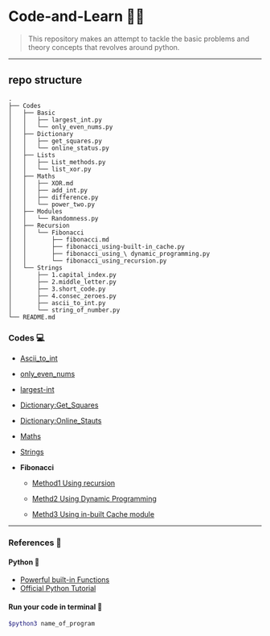 # Code-and-Learn :man_technologist:

> This repository makes an attempt to tackle the basic problems and theory concepts that revolves around python.
-------------------------------------------------------

## repo structure
```
.
├── Codes
│   ├── Basic
│   │   ├── largest_int.py
│   │   └── only_even_nums.py
│   ├── Dictionary
│   │   ├── get_squares.py
│   │   └── online_status.py
│   ├── Lists
│   │   ├── List_methods.py
│   │   └── list_xor.py
│   ├── Maths
│   │   ├── XOR.md
│   │   ├── add_int.py
│   │   ├── difference.py
│   │   └── power_two.py
│   ├── Modules
│   │   └── Randomness.py
│   ├── Recursion
│   │   └── Fibonacci
│   │       ├── fibonacci.md
│   │       ├── fibonacci_using-built-in_cache.py
│   │       ├── fibonacci_using_\ dynamic_programming.py
│   │       └── fibonacci_using_recursion.py
│   └── Strings
│       ├── 1.capital_index.py
│       ├── 2.middle_letter.py
│       ├── 3.short_code.py
│       ├── 4.consec_zeroes.py
│       ├── ascii_to_int.py
│       └── string_of_number.py
└── README.md
```
### Codes :computer:
- [Ascii_to_int](./Codes/Strings/ascii_to_int.py)

- [only_even_nums](./Codes/Basic/only_even_nums.py)

- [largest-int](./Codes/Basic/largest_int.py)

- [Dictionary:Get_Squares](./Codes/Dictionary/get_squares.py)

- [Dictionary:Online_Stauts](./Codes/Dictionary/online_status.py)

- [Maths](./Codes/Maths) 

- [Strings](./Codes/Strings)  

-  **Fibonacci**
    - [Method1 Using recursion](./Codes/Recursion/fibonacci/fibonacci_using_recursion.py)

    - [Methd2 Using Dynamic Programming](./Codes/Recursion/fibonacci/fibonacci_using_dynamic_programming.py)

    - [Methd3 Using in-built Cache module](./Codes/Recursion/fibonacci/fibonacci_using-built-in_cache.py)

------------------------------------------------------------
### References :scroll:

#### Python :snake:
- [Powerful built-in Functions](https://docs.python.org/3/library/functions.html#built-in-functions)
- [Official Python Tutorial](https://docs.python.org/3/tutorial/index.html) 


#### Run your code in terminal :white_square_button:
```bash 
$python3 name_of_program
```
     


